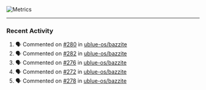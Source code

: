 ![Metrics](https://metrics.lecoq.io/KyleGospo?template=classic&base=header%2C%20activity%2C%20community%2C%20repositories%2C%20metadata&base.indepth=false&base.hireable=false&base.skip=false&config.timezone=America%2FLos_Angeles)

---
### Recent Activity
<!--START_SECTION:activity-->
1. 🗣 Commented on [#280](https://github.com/ublue-os/bazzite/pull/280#issuecomment-1712702849) in [ublue-os/bazzite](https://github.com/ublue-os/bazzite)
2. 🗣 Commented on [#282](https://github.com/ublue-os/bazzite/issues/282#issuecomment-1712686320) in [ublue-os/bazzite](https://github.com/ublue-os/bazzite)
3. 🗣 Commented on [#276](https://github.com/ublue-os/bazzite/issues/276#issuecomment-1712567774) in [ublue-os/bazzite](https://github.com/ublue-os/bazzite)
4. 🗣 Commented on [#272](https://github.com/ublue-os/bazzite/pull/272#issuecomment-1712552560) in [ublue-os/bazzite](https://github.com/ublue-os/bazzite)
5. 🗣 Commented on [#278](https://github.com/ublue-os/bazzite/issues/278#issuecomment-1712542717) in [ublue-os/bazzite](https://github.com/ublue-os/bazzite)
<!--END_SECTION:activity-->
